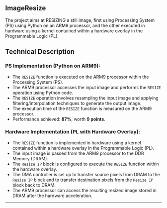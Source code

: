 ## ImageResize
The project aims at RESIZING a still image, first using Processing System (PS) using Python on an ARM9 processor, and the other executed in hardware using a kernel contained within a hardware overlay in the Programmable Logic (PL).

## Technical Description

### PS Implementation (Python on ARM9):
- The `RESIZE` function is executed on the ARM9 processor within the Processing System (PS).
- The ARM9 processor accesses the input image and performs the `RESIZE` operation using Python code.
- The `RESIZE` operation involves resampling the input image and applying filtering/interpolation techniques to generate the output image.
- The execution time of the `RESIZE` function is measured on the ARM9 processor.
- Performance achieved: **87%**, worth **9 points**.

### Hardware Implementation (PL with Hardware Overlay):
- The `RESIZE` function is implemented in hardware using a kernel contained within a hardware overlay in the Programmable Logic (PL).
- The input image is passed from the ARM9 processor to the DDR Memory (DRAM).
- The `Resize IP` block is configured to execute the `RESIZE` function within the hardware overlay.
- The DMA controller is set up to transfer source pixels from DRAM to the `Resize IP` block and to transfer destination pixels from the `Resize IP` block back to DRAM.
- The ARM9 processor can access the resulting resized image stored in DRAM after the hardware acceleration.

---
